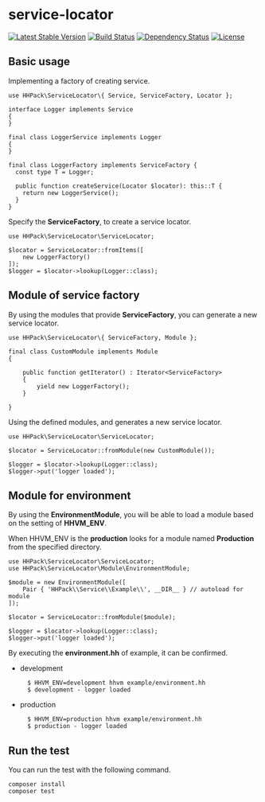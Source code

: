 # service-locator

[![Latest Stable Version](https://poser.pugx.org/hhpack/service-locator/v/stable)](https://packagist.org/packages/hhpack/service-locator)
[![Build Status](https://travis-ci.org/hhpack/service-locator.svg?branch=master)](https://travis-ci.org/hhpack/service-locator)
[![Dependency Status](https://www.versioneye.com/user/projects/56efa78e35630e00388897c3/badge.svg?style=flat)](https://www.versioneye.com/user/projects/56efa78e35630e00388897c3)
[![License](https://poser.pugx.org/hhpack/service-locator/license)](https://packagist.org/packages/hhpack/service-locator)

## Basic usage

Implementing a factory of creating service.

```hack
use HHPack\ServiceLocator\{ Service, ServiceFactory, Locator };

interface Logger implements Service
{
}

final class LoggerService implements Logger
{
}

final class LoggerFactory implements ServiceFactory {
  const type T = Logger;

  public function createService(Locator $locator): this::T {
    return new LoggerService();
  }
}
```

Specify the **ServiceFactory**, to create a service locator.

```hack
use HHPack\ServiceLocator\ServiceLocator;

$locator = ServiceLocator::fromItems([
    new LoggerFactory()
]);
$logger = $locator->lookup(Logger::class);
```

## Module of service factory

By using the modules that provide **ServiceFactory**, you can generate a new service locator.

```hack
use HHPack\ServiceLocator\{ ServiceFactory, Module };

final class CustomModule implements Module
{

    public function getIterator() : Iterator<ServiceFactory>
    {
        yield new LoggerFactory();
    }

}
```

Using the defined modules, and generates a new service locator.

```hack
use HHPack\ServiceLocator\ServiceLocator;

$locator = ServiceLocator::fromModule(new CustomModule());

$logger = $locator->lookup(Logger::class);
$logger->put('logger loaded');
```

## Module for environment

By using the **EnvironmentModule**, you will be able to load a module based on the setting of **HHVM_ENV**.

When HHVM_ENV is the **production** looks for a module named **Production** from the specified directory.

```hack
use HHPack\ServiceLocator\ServiceLocator;
use HHPack\ServiceLocator\Module\EnvironmentModule;

$module = new EnvironmentModule([
    Pair { 'HHPack\\Service\\Example\\', __DIR__ } // autoload for module
]);

$locator = ServiceLocator::fromModule($module);

$logger = $locator->lookup(Logger::class);
$logger->put('logger loaded');
```

By executing the **environment.hh** of example, it can be confirmed.


* development

		$ HHVM_ENV=development hhvm example/environment.hh
		$ development - logger loaded

* production

		$ HHVM_ENV=production hhvm example/environment.hh
		$ production - logger loaded


## Run the test

You can run the test with the following command.

	composer install
	composer test
